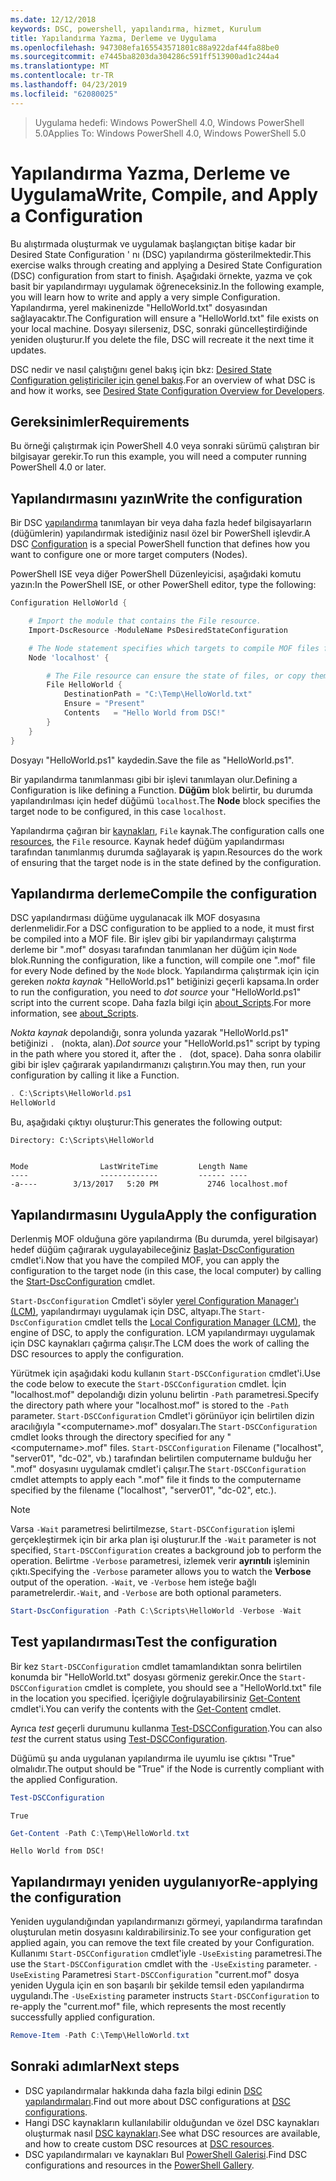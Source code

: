 ```yaml
---
ms.date: 12/12/2018
keywords: DSC, powershell, yapılandırma, hizmet, Kurulum
title: Yapılandırma Yazma, Derleme ve Uygulama
ms.openlocfilehash: 947308efa165543571801c88a922daf44fa88be0
ms.sourcegitcommit: e7445ba8203da304286c591ff513900ad1c244a4
ms.translationtype: MT
ms.contentlocale: tr-TR
ms.lasthandoff: 04/23/2019
ms.locfileid: "62080025"
---
```

> <span data-ttu-id="74377-103">Uygulama hedefi: Windows PowerShell 4.0, Windows PowerShell 5.0</span><span class="sxs-lookup"><span data-stu-id="74377-103">Applies To: Windows PowerShell 4.0, Windows PowerShell 5.0</span></span>

# <a name="write-compile-and-apply-a-configuration"></a><span data-ttu-id="74377-104">Yapılandırma Yazma, Derleme ve Uygulama</span><span class="sxs-lookup"><span data-stu-id="74377-104">Write, Compile, and Apply a Configuration</span></span>

<span data-ttu-id="74377-105">Bu alıştırmada oluşturmak ve uygulamak başlangıçtan bitişe kadar bir Desired State Configuration ' nı (DSC) yapılandırma gösterilmektedir.</span><span class="sxs-lookup"><span data-stu-id="74377-105">This exercise walks through creating and applying a Desired State Configuration (DSC) configuration from start to finish.</span></span>
<span data-ttu-id="74377-106">Aşağıdaki örnekte, yazma ve çok basit bir yapılandırmayı uygulamak öğreneceksiniz.</span><span class="sxs-lookup"><span data-stu-id="74377-106">In the following example, you will learn how to write and apply a very simple Configuration.</span></span> <span data-ttu-id="74377-107">Yapılandırma, yerel makinenizde "HelloWorld.txt" dosyasından sağlayacaktır.</span><span class="sxs-lookup"><span data-stu-id="74377-107">The Configuration will ensure a "HelloWorld.txt" file exists on your local machine.</span></span> <span data-ttu-id="74377-108">Dosyayı silerseniz, DSC, sonraki güncelleştirdiğinde yeniden oluşturur.</span><span class="sxs-lookup"><span data-stu-id="74377-108">If you delete the file, DSC will recreate it the next time it updates.</span></span>

<span data-ttu-id="74377-109">DSC nedir ve nasıl çalıştığını genel bakış için bkz: [Desired State Configuration geliştiriciler için genel bakış](../overview/overview.md).</span><span class="sxs-lookup"><span data-stu-id="74377-109">For an overview of what DSC is and how it works, see [Desired State Configuration Overview for Developers](../overview/overview.md).</span></span>

## <a name="requirements"></a><span data-ttu-id="74377-110">Gereksinimler</span><span class="sxs-lookup"><span data-stu-id="74377-110">Requirements</span></span>

<span data-ttu-id="74377-111">Bu örneği çalıştırmak için PowerShell 4.0 veya sonraki sürümü çalıştıran bir bilgisayar gerekir.</span><span class="sxs-lookup"><span data-stu-id="74377-111">To run this example, you will need a computer running PowerShell 4.0 or later.</span></span>

## <a name="write-the-configuration"></a><span data-ttu-id="74377-112">Yapılandırmasını yazın</span><span class="sxs-lookup"><span data-stu-id="74377-112">Write the configuration</span></span>

<span data-ttu-id="74377-113">Bir DSC [yapılandırma](configurations.md) tanımlayan bir veya daha fazla hedef bilgisayarların (düğümlerin) yapılandırmak istediğiniz nasıl özel bir PowerShell işlevdir.</span><span class="sxs-lookup"><span data-stu-id="74377-113">A DSC [Configuration](configurations.md) is a special PowerShell function that defines how you want to configure one or more target computers (Nodes).</span></span>

<span data-ttu-id="74377-114">PowerShell ISE veya diğer PowerShell Düzenleyicisi, aşağıdaki komutu yazın:</span><span class="sxs-lookup"><span data-stu-id="74377-114">In the PowerShell ISE, or other PowerShell editor, type the following:</span></span>

```powershell
Configuration HelloWorld {

    # Import the module that contains the File resource.
    Import-DscResource -ModuleName PsDesiredStateConfiguration

    # The Node statement specifies which targets to compile MOF files for, when this configuration is executed.
    Node 'localhost' {

        # The File resource can ensure the state of files, or copy them from a source to a destination with persistent updates.
        File HelloWorld {
            DestinationPath = "C:\Temp\HelloWorld.txt"
            Ensure = "Present"
            Contents   = "Hello World from DSC!"
        }
    }
}
```

<span data-ttu-id="74377-115">Dosyayı "HelloWorld.ps1" kaydedin.</span><span class="sxs-lookup"><span data-stu-id="74377-115">Save the file as "HelloWorld.ps1".</span></span>

<span data-ttu-id="74377-116">Bir yapılandırma tanımlanması gibi bir işlevi tanımlayan olur.</span><span class="sxs-lookup"><span data-stu-id="74377-116">Defining a Configuration is like defining a Function.</span></span> <span data-ttu-id="74377-117">**Düğüm** blok belirtir, bu durumda yapılandırılması için hedef düğümü `localhost`.</span><span class="sxs-lookup"><span data-stu-id="74377-117">The **Node** block specifies the target node to be configured, in this case `localhost`.</span></span>

<span data-ttu-id="74377-118">Yapılandırma çağıran bir [kaynakları](../resources/resources.md), `File` kaynak.</span><span class="sxs-lookup"><span data-stu-id="74377-118">The configuration calls one [resources](../resources/resources.md), the `File` resource.</span></span> <span data-ttu-id="74377-119">Kaynak hedef düğüm yapılandırması tarafından tanımlanmış durumda sağlayarak iş yapın.</span><span class="sxs-lookup"><span data-stu-id="74377-119">Resources do the work of ensuring that the target node is in the state defined by the configuration.</span></span>

## <a name="compile-the-configuration"></a><span data-ttu-id="74377-120">Yapılandırma derleme</span><span class="sxs-lookup"><span data-stu-id="74377-120">Compile the configuration</span></span>

<span data-ttu-id="74377-121">DSC yapılandırması düğüme uygulanacak ilk MOF dosyasına derlenmelidir.</span><span class="sxs-lookup"><span data-stu-id="74377-121">For a DSC configuration to be applied to a node, it must first be compiled into a MOF file.</span></span>
<span data-ttu-id="74377-122">Bir işlev gibi bir yapılandırmayı çalıştırma derleme bir ".mof" dosyası tarafından tanımlanan her düğüm için `Node` blok.</span><span class="sxs-lookup"><span data-stu-id="74377-122">Running the configuration, like a function, will compile one ".mof" file for every Node defined by the `Node` block.</span></span>
<span data-ttu-id="74377-123">Yapılandırma çalıştırmak için için gereken *nokta kaynak* "HelloWorld.ps1" betiğinizi geçerli kapsama.</span><span class="sxs-lookup"><span data-stu-id="74377-123">In order to run the configuration, you need to *dot source* your "HelloWorld.ps1" script into the current scope.</span></span>
<span data-ttu-id="74377-124">Daha fazla bilgi için [about_Scripts](/powershell/module/microsoft.powershell.core/about/about_scripts?view=powershell-6#script-scope-and-dot-sourcing).</span><span class="sxs-lookup"><span data-stu-id="74377-124">For more information, see [about_Scripts](/powershell/module/microsoft.powershell.core/about/about_scripts?view=powershell-6#script-scope-and-dot-sourcing).</span></span>

<!-- markdownlint-disable MD038 -->
<span data-ttu-id="74377-125">*Nokta kaynak* depolandığı, sonra yolunda yazarak "HelloWorld.ps1" betiğinizi `. ` (nokta, alan).</span><span class="sxs-lookup"><span data-stu-id="74377-125">*Dot source* your "HelloWorld.ps1" script by typing in the path where you stored it, after the `. ` (dot, space).</span></span> <span data-ttu-id="74377-126">Daha sonra olabilir gibi bir işlev çağırarak yapılandırmanızı çalıştırın.</span><span class="sxs-lookup"><span data-stu-id="74377-126">You may then, run your configuration by calling it like a Function.</span></span>
<!-- markdownlint-enable MD038 -->

```powershell
. C:\Scripts\HelloWorld.ps1
HelloWorld
```

<span data-ttu-id="74377-127">Bu, aşağıdaki çıktıyı oluşturur:</span><span class="sxs-lookup"><span data-stu-id="74377-127">This generates the following output:</span></span>

```output
Directory: C:\Scripts\HelloWorld


Mode                LastWriteTime         Length Name
----                -------------         ------ ----
-a----        3/13/2017   5:20 PM           2746 localhost.mof
```

## <a name="apply-the-configuration"></a><span data-ttu-id="74377-128">Yapılandırmasını Uygula</span><span class="sxs-lookup"><span data-stu-id="74377-128">Apply the configuration</span></span>

<span data-ttu-id="74377-129">Derlenmiş MOF olduğuna göre yapılandırma (Bu durumda, yerel bilgisayar) hedef düğüm çağırarak uygulayabileceğiniz [Başlat-DscConfiguration](/powershell/module/psdesiredstateconfiguration/start-dscconfiguration) cmdlet'i.</span><span class="sxs-lookup"><span data-stu-id="74377-129">Now that you have the compiled MOF, you can apply the configuration to the target node (in this case, the local computer) by calling the [Start-DscConfiguration](/powershell/module/psdesiredstateconfiguration/start-dscconfiguration) cmdlet.</span></span>

<span data-ttu-id="74377-130">`Start-DscConfiguration` Cmdlet'i söyler [yerel Configuration Manager'ı (LCM)](../managing-nodes/metaConfig.md), yapılandırmayı uygulamak için DSC, altyapı.</span><span class="sxs-lookup"><span data-stu-id="74377-130">The `Start-DscConfiguration` cmdlet tells the [Local Configuration Manager (LCM)](../managing-nodes/metaConfig.md), the engine of DSC, to apply the configuration.</span></span>
<span data-ttu-id="74377-131">LCM yapılandırmayı uygulamak için DSC kaynakları çağırma çalışır.</span><span class="sxs-lookup"><span data-stu-id="74377-131">The LCM does the work of calling the DSC resources to apply the configuration.</span></span>

<span data-ttu-id="74377-132">Yürütmek için aşağıdaki kodu kullanın `Start-DSCConfiguration` cmdlet'i.</span><span class="sxs-lookup"><span data-stu-id="74377-132">Use the code below to execute the `Start-DSCConfiguration` cmdlet.</span></span> <span data-ttu-id="74377-133">İçin "localhost.mof" depolandığı dizin yolunu belirtin `-Path` parametresi.</span><span class="sxs-lookup"><span data-stu-id="74377-133">Specify the directory path where your "localhost.mof" is stored to the `-Path` parameter.</span></span> <span data-ttu-id="74377-134">`Start-DSCConfiguration` Cmdlet'i görünüyor için belirtilen dizin aracılığıyla "\<computername\>.mof" dosyaları.</span><span class="sxs-lookup"><span data-stu-id="74377-134">The `Start-DSCConfiguration` cmdlet looks through the directory specified for any "\<computername\>.mof" files.</span></span> <span data-ttu-id="74377-135">`Start-DSCConfiguration` Filename ("localhost", "server01", "dc-02", vb.) tarafından belirtilen computername bulduğu her ".mof" dosyasını uygulamak cmdlet'i çalışır.</span><span class="sxs-lookup"><span data-stu-id="74377-135">The `Start-DSCConfiguration` cmdlet attempts to apply each ".mof" file it finds to the computername specified by the filename ("localhost", "server01", "dc-02", etc.).</span></span>

> [!NOTE]
> <span data-ttu-id="74377-136">Varsa `-Wait` parametresi belirtilmezse, `Start-DSCConfiguration` işlemi gerçekleştirmek için bir arka plan işi oluşturur.</span><span class="sxs-lookup"><span data-stu-id="74377-136">If the `-Wait` parameter is not specified, `Start-DSCConfiguration` creates a background job to perform the operation.</span></span> <span data-ttu-id="74377-137">Belirtme `-Verbose` parametresi, izlemek verir **ayrıntılı** işleminin çıktı.</span><span class="sxs-lookup"><span data-stu-id="74377-137">Specifying the `-Verbose` parameter allows you to watch the **Verbose** output of the operation.</span></span> <span data-ttu-id="74377-138">`-Wait`, ve `-Verbose` hem isteğe bağlı parametrelerdir.</span><span class="sxs-lookup"><span data-stu-id="74377-138">`-Wait`, and `-Verbose` are both optional parameters.</span></span>

```powershell
Start-DscConfiguration -Path C:\Scripts\HelloWorld -Verbose -Wait
```

## <a name="test-the-configuration"></a><span data-ttu-id="74377-139">Test yapılandırması</span><span class="sxs-lookup"><span data-stu-id="74377-139">Test the configuration</span></span>

<span data-ttu-id="74377-140">Bir kez `Start-DSCConfiguration` cmdlet tamamlandıktan sonra belirtilen konumda bir "HelloWorld.txt" dosyası görmeniz gerekir.</span><span class="sxs-lookup"><span data-stu-id="74377-140">Once the `Start-DSCConfiguration` cmdlet is complete, you should see a "HelloWorld.txt" file in the location you specified.</span></span> <span data-ttu-id="74377-141">İçeriğiyle doğrulayabilirsiniz [Get-Content](/powershell/module/microsoft.powershell.management/get-content) cmdlet'i.</span><span class="sxs-lookup"><span data-stu-id="74377-141">You can verify the contents with the [Get-Content](/powershell/module/microsoft.powershell.management/get-content) cmdlet.</span></span>

<span data-ttu-id="74377-142">Ayrıca *test* geçerli durumunu kullanma [Test-DSCConfiguration](/powershell/module/psdesiredstateconfiguration/Test-DSCConfiguration).</span><span class="sxs-lookup"><span data-stu-id="74377-142">You can also *test* the current status using [Test-DSCConfiguration](/powershell/module/psdesiredstateconfiguration/Test-DSCConfiguration).</span></span>

<span data-ttu-id="74377-143">Düğümü şu anda uygulanan yapılandırma ile uyumlu ise çıktısı "True" olmalıdır.</span><span class="sxs-lookup"><span data-stu-id="74377-143">The output should be "True" if the Node is currently compliant with the applied Configuration.</span></span>

```powershell
Test-DSCConfiguration
```

```output
True
```

```powershell
Get-Content -Path C:\Temp\HelloWorld.txt
```

```output
Hello World from DSC!
```

## <a name="re-applying-the-configuration"></a><span data-ttu-id="74377-144">Yapılandırmayı yeniden uygulanıyor</span><span class="sxs-lookup"><span data-stu-id="74377-144">Re-applying the configuration</span></span>

<span data-ttu-id="74377-145">Yeniden uygulandığından yapılandırmanızı görmeyi, yapılandırma tarafından oluşturulan metin dosyasını kaldırabilirsiniz.</span><span class="sxs-lookup"><span data-stu-id="74377-145">To see your configuration get applied again, you can remove the text file created by your Configuration.</span></span> <span data-ttu-id="74377-146">Kullanımı `Start-DSCConfiguration` cmdlet'iyle `-UseExisting` parametresi.</span><span class="sxs-lookup"><span data-stu-id="74377-146">The use the `Start-DSCConfiguration` cmdlet with the `-UseExisting` parameter.</span></span> <span data-ttu-id="74377-147">`-UseExisting` Parametresi `Start-DSCConfiguration` "current.mof" dosya yeniden Uygula için en son başarılı bir şekilde temsil eden yapılandırma uygulandı.</span><span class="sxs-lookup"><span data-stu-id="74377-147">The `-UseExisting` parameter instructs `Start-DSCConfiguration` to re-apply the "current.mof" file, which represents the most recently successfully applied configuration.</span></span>

```powershell
Remove-Item -Path C:\Temp\HelloWorld.txt
```

## <a name="next-steps"></a><span data-ttu-id="74377-148">Sonraki adımlar</span><span class="sxs-lookup"><span data-stu-id="74377-148">Next steps</span></span>

- <span data-ttu-id="74377-149">DSC yapılandırmalar hakkında daha fazla bilgi edinin [DSC yapılandırmaları](configurations.md).</span><span class="sxs-lookup"><span data-stu-id="74377-149">Find out more about DSC configurations at [DSC configurations](configurations.md).</span></span>
- <span data-ttu-id="74377-150">Hangi DSC kaynakların kullanılabilir olduğundan ve özel DSC kaynakları oluşturmak nasıl [DSC kaynakları](../resources/resources.md).</span><span class="sxs-lookup"><span data-stu-id="74377-150">See what DSC resources are available, and how to create custom DSC resources at [DSC resources](../resources/resources.md).</span></span>
- <span data-ttu-id="74377-151">DSC yapılandırmaları ve kaynakları Bul [PowerShell Galerisi](https://www.powershellgallery.com/).</span><span class="sxs-lookup"><span data-stu-id="74377-151">Find DSC configurations and resources in the [PowerShell Gallery](https://www.powershellgallery.com/).</span></span>
